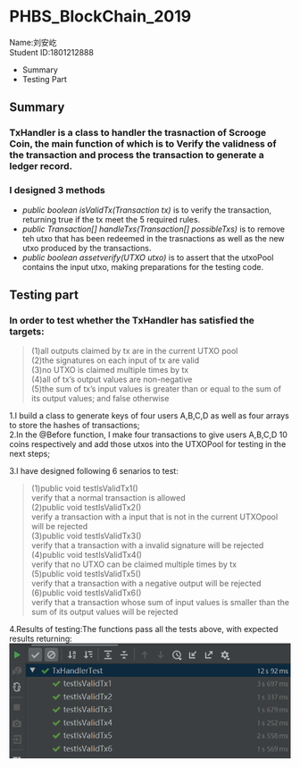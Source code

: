 # PHBS_BlockChain_2019
Name:刘安屹  <br>
Student ID:1801212888



  - Summary
  - Testing Part
 


## Summary
### TxHandler is a class to handler the trasnaction of Scrooge Coin, the main function of which is to Verify the validness of the transaction and process the transaction to generate a ledger record.
### I designed 3 methods
- *public boolean isValidTx(Transaction tx)* is to verify the transaction, returning true if the tx meet the 5 required rules.
- *public Transaction[] handleTxs(Transaction[] possibleTxs)* is to remove teh utxo that has been redeemed in the trasnactions as well as the new utxo produced by the transactions.
- *public boolean assetverify(UTXO utxo)* is to assert that the utxoPool contains the input utxo, making preparations for the testing code.



## Testing part

### In order to test whether the TxHandler has satisfied the targets:
>(1)all outputs claimed by tx are in the current UTXO pool  <br>
>(2)the signatures on each input of tx are valid  <br>
>(3)no UTXO is claimed multiple times by tx    <br>
>(4)all of tx’s output values are non-negative  <br>
>(5)the sum of tx’s input values is greater than or equal to the sum of its output values; and false otherwise

1.I build a class to generate keys of four users A,B,C,D as well as four arrays to store the hashes of transactions;  <br>
2.In the @Before function, I make four transactions to give users A,B,C,D 10 coins respectively and add those utxos into the UTXOPool for testing in the next steps;  <br>

3.I have designed following 6 senarios to test:
>(1)public void testIsValidTx1()  <br>
    verify that a normal transaction is allowed  <br>
>(2)public void testIsValidTx2()  <br>
   verify a transaction with a input that is not in the current UTXOpool will be rejected  <br>
>(3)public void testIsValidTx3()  <br>
   verify that a transaction with a invalid signature will be rejected   <br>
>(4)public void testIsValidTx4()  <br>
   verify that no UTXO can be claimed multiple times by tx  <br>
>(5)public void testIsValidTx5() <br>
   verify that a transaction with a negative output will be rejected  <br>
>(6)public void testIsValidTx6()  <br>
   verify that a transaction whose sum of input values is smaller than the sum of its output values will be rejected  <br>

4.Results of testing:The functions pass all the tests above, with expected results returning:
![](https://github.com/Keira-liu/PHBS_BlockChain_2019/raw/master/Testing%20Results.png)
